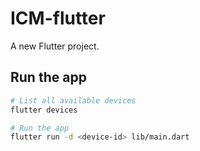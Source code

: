 # ICM-flutter

A new Flutter project.

## Run the app

```bash
# List all available devices
flutter devices

# Run the app
flutter run -d <device-id> lib/main.dart
```